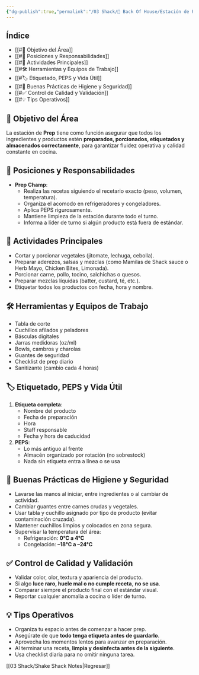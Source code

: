 ```yaml
---
{"dg-publish":true,"permalink":"/03 Shack/🔪 Back Of House/Estación de Prep/"}
---
```


## Índice
- [[#🎯 Objetivo del Área]]
- [[#👥 Posiciones y Responsabilidades]]
- [[#🍳 Actividades Principales]]
- [[#🛠️ Herramientas y Equipos de Trabajo]]
- [[#🏷️ Etiquetado, PEPS y Vida Útil]]
- [[#🧼 Buenas Prácticas de Higiene y Seguridad]]
- [[#✅ Control de Calidad y Validación]]
- [[#💡 Tips Operativos]]
## 🎯 Objetivo del Área
La estación de **Prep** tiene como función asegurar que todos los ingredientes y productos estén **preparados, porcionados, etiquetados y almacenados correctamente**, para garantizar fluidez operativa y calidad constante en cocina.
## 👥 Posiciones y Responsabilidades
- **Prep Champ**:
    - Realiza las recetas siguiendo el recetario exacto (peso, volumen, temperatura).
    - Organiza el acomodo en refrigeradores y congeladores.
    - Aplica PEPS rigurosamente.
    - Mantiene limpieza de la estación durante todo el turno.
    - Informa a líder de turno si algún producto está fuera de estándar.
## 🍳 Actividades Principales
- Cortar y porcionar vegetales (jitomate, lechuga, cebolla).
- Preparar aderezos, salsas y mezclas (como Mamilas de Shack sauce o Herb Mayo, Chicken Bites, Limonada).
- Porcionar carne, pollo, tocino, salchichas o quesos.
- Preparar mezclas líquidas (batter, custard, té, etc.).
- Etiquetar todos los productos con fecha, hora y nombre.
## 🛠️ Herramientas y Equipos de Trabajo
- Tabla de corte
- Cuchillos afilados y peladores
- Básculas digitales
- Jarras medidoras (oz/ml)
- Bowls, cambros y charolas
- Guantes de seguridad
- Checklist de prep diario
- Sanitizante (cambio cada 4 horas)
## 🏷️ Etiquetado, PEPS y Vida Útil
1. **Etiqueta completa**:
    - Nombre del producto
    - Fecha de preparación
    - Hora
    - Staff responsable
    - Fecha y hora de caducidad
2. **PEPS**:
    - Lo más antiguo al frente
    - Almacén organizado por rotación (no sobrestock)
    - Nada sin etiqueta entra a línea o se usa
## 🧼 Buenas Prácticas de Higiene y Seguridad
- Lavarse las manos al iniciar, entre ingredientes o al cambiar de actividad.
- Cambiar guantes entre carnes crudas y vegetales.
- Usar tabla y cuchillo asignado por tipo de producto (evitar contaminación cruzada).
- Mantener cuchillos limpios y colocados en zona segura.
- Supervisar la temperatura del área:
    - Refrigeración: **0°C a 4°C**
    - Congelación: **–18°C a –24°C**
## ✅ Control de Calidad y Validación
- Validar color, olor, textura y apariencia del producto.
- Si algo **luce raro, huele mal o no cumple receta**, **no se usa**.
- Comparar siempre el producto final con el estándar visual.
- Reportar cualquier anomalía a cocina o líder de turno.
## 💡 Tips Operativos
- Organiza tu espacio antes de comenzar a  hacer prep.
- Asegúrate de que **todo tenga etiqueta antes de guardarlo**.
- Aprovecha los momentos lentos para avanzar en preparación.
- Al terminar una receta, **limpia y desinfecta antes de la siguiente**.
- Usa checklist diaria para no omitir ninguna tarea.

[[03 Shack/Shake Shack Notes\|Regresar]]